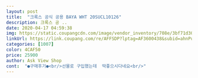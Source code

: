 ```yaml
---
layout: post 
title:  "크록스 공식 공용 BAYA WHT 20SUCL10126" 
description: 크록스 공 ..
date: 2020-04-17 04:59:38 
img: https://static.coupangcdn.com/image/vendor_inventory/708e/3bf71d305756aec18de00258cc2c98b8879e0f24b388b105a37dc87fa2b4.jpg 
linkUrl: https://link.coupang.com/re/AFFSDP?lptag=AF3600438&subid=ahnPublicAsk&pageKey=1183695969&itemId=2164064295&vendorItemId=70202867879&traceid=V0-113-59eaffe1529ffb26 
categories: [1007] 
color: 4CAF50 
price: 25900 
author: Ask View Shop 
cont:  "●구매후기●<br/>선물로 구입했는데  딱좋으시다네요<br/>" 
---
```

